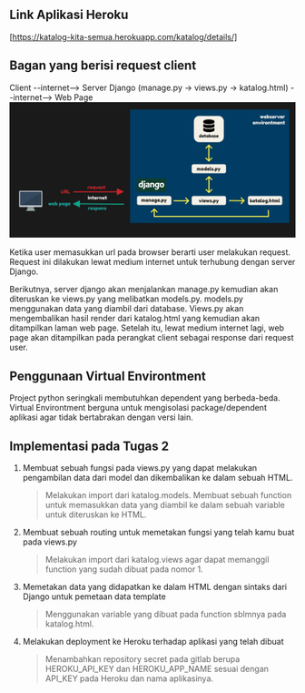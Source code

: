 ## Link Aplikasi Heroku
[https://katalog-kita-semua.herokuapp.com/katalog/details/]


## Bagan yang berisi request client
Client --internet--> Server Django (manage.py -> views.py -> katalog.html) --internet--> Web Page
![](bagan_django.jpg)


Ketika user memasukkan url pada browser berarti user melakukan request. Request ini dilakukan lewat medium internet untuk terhubung dengan server Django.

Berikutnya, server django akan menjalankan manage.py kemudian akan diteruskan ke views.py yang melibatkan models.py. models.py menggunakan data yang diambil dari database. Views.py akan mengembalikan hasil render dari katalog.html yang kemudian akan ditampilkan laman web page. Setelah itu, lewat medium internet lagi, web page akan ditampilkan pada perangkat client sebagai response dari request user.


## Penggunaan Virtual Environtment
Project python seringkali membutuhkan dependent yang berbeda-beda. Virtual Environtment berguna untuk mengisolasi package/dependent aplikasi agar tidak bertabrakan dengan versi lain.


## Implementasi pada Tugas 2
1. Membuat sebuah fungsi pada views.py yang dapat melakukan pengambilan data dari model dan dikembalikan ke dalam sebuah HTML.
    > Melakukan import dari katalog.models.
    > Membuat sebuah function untuk memasukkan data yang diambil ke dalam sebuah variable untuk diteruskan ke HTML.

2. Membuat sebuah routing untuk memetakan fungsi yang telah kamu buat pada views.py
    > Melakukan import dari katalog.views agar dapat memanggil function yang sudah dibuat pada nomor 1.

3. Memetakan data yang didapatkan ke dalam HTML dengan sintaks dari Django untuk pemetaan data template
    > Menggunakan variable yang dibuat pada function sblmnya pada katalog.html.

4. Melakukan deployment ke Heroku terhadap aplikasi yang telah dibuat
    > Menambahkan repository secret pada gitlab berupa HEROKU_API_KEY dan HEROKU_APP_NAME sesuai dengan API_KEY pada Heroku dan nama aplikasinya.